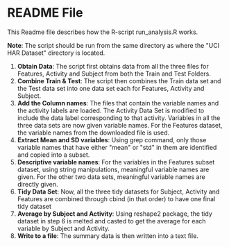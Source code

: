 # README File

This Readme file describes how the R-script run_analysis.R works.

**Note**: The script should be run from the same directory as where the "UCI HAR Dataset" directory is located.

1. **Obtain Data**: The script first obtains data from all the three files for Features, Activity and Subject from both the Train and Test Folders.
2. **Combine Train & Test**: The script then combines the Train data set and the Test data set into one data set each for Features, Activity and Subject.
3. **Add the Column names**: The files that contain the variable names and the activity labels are loaded. The Activity Data Set is modified to include the data label corresponding to that activity. Variables in all the three data sets are now given variable names. For the Features dataset, the variable names from the downloaded file is used.
4. **Extract Mean and SD variables**: Using grep command, only those variable names that have either "mean" or "std" in them are identified and copied into a subset.
5. **Descriptive variable names**: For the variables in the Features subset dataset, using string manipulations, meaningful variable names are given. For the other two data sets, meaningful variable names are directly given.
6. **Tidy Data Set**: Now, all the three tidy datasets for Subject, Activity and Features are combined through cbind (in that order) to have one final tidy dataset
7. **Average by Subject and Activity**: Using reshape2 package, the tidy dataset in step 6 is melted and casted to get the average for each variable by Subject and Activity.
8. **Write to a file**: The summary data is then written into a text file.

